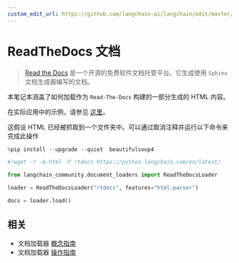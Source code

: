 ```yaml
---
custom_edit_url: https://github.com/langchain-ai/langchain/edit/master/docs/docs/integrations/document_loaders/readthedocs_documentation.ipynb
---
```


# ReadTheDocs 文档

>[Read the Docs](https://readthedocs.org/) 是一个开源的免费软件文档托管平台。它生成使用 `Sphinx` 文档生成器编写的文档。

本笔记本涵盖了如何加载作为 `Read-The-Docs` 构建的一部分生成的 HTML 内容。

在实际应用中的示例，请参见 [这里](https://github.com/langchain-ai/chat-langchain)。

这假设 HTML 已经被抓取到一个文件夹中。可以通过取消注释并运行以下命令来完成此操作


```python
%pip install --upgrade --quiet  beautifulsoup4
```


```python
#!wget -r -A.html -P rtdocs https://python.langchain.com/en/latest/
```


```python
from langchain_community.document_loaders import ReadTheDocsLoader
```


```python
loader = ReadTheDocsLoader("rtdocs", features="html.parser")
```


```python
docs = loader.load()
```

## 相关

- 文档加载器 [概念指南](/docs/concepts/#document-loaders)
- 文档加载器 [操作指南](/docs/how_to/#document-loaders)